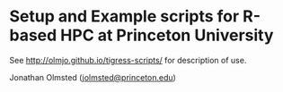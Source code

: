 # Setup and Example scripts for R-based HPC at Princeton University
See http://olmjo.github.io/tigress-scripts/ for description of use.

Jonathan Olmsted (jolmsted@princeton.edu)
